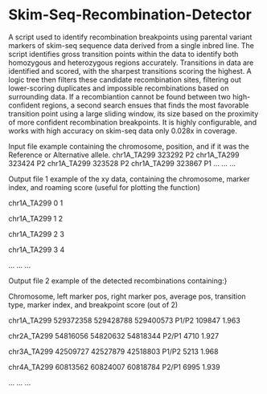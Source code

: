 # Skim-Seq-Recombination-Detector

A script used to identify recombination breakpoints using parental variant markers of skim-seq sequence data derived from a single inbred line.
The script identifies gross transition points within the data to identify both homozygous and heterozygous regions accurately.
Transitions in data are identified and scored, with the sharpest transitions scoring the highest. 
A logic tree then filters these candidate recombination sites, filtering out lower-scoring duplicates and impossible recombinations based on surrounding data.
If a recombiantion cannot be found between two high-confident regions, a second search ensues that finds the most favorable transition point
using a large sliding window, its size based on the proximity of more confident recombination breakpoints.
It is highly configurable, and works with high accuracy on skim-seq data only 0.028x in coverage.

Input file example containing the chromosome, position, and if it was the Reference or Alternative allele.
chr1A_TA299   323292  P2
chr1A_TA299   323424  P2
chr1A_TA299   323528  P2
chr1A_TA299   323867  P1
...    ... ...

Output file 1 example of the xy data, containing the chromosome, marker index, and roaming score (useful for plotting the function)

chr1A_TA299     0       1

chr1A_TA299     1       2

chr1A_TA299     2       3

chr1A_TA299     3       4

...    ... ...

Output file 2 example of the detected recombinations containing:}

Chromosome, left marker pos, right marker pos, average pos, transition type, marker index, and breakpoint score (out of 2)

chr1A_TA299     529372358       529428788       529400573       P1/P2   109847  1.963

chr2A_TA299     54816056        54820632        54818344        P2/P1   4710    1.927

chr3A_TA299     42509727        42527879        42518803        P1/P2   5213    1.968

chr4A_TA299     60813562        60824007        60818784        P2/P1   6995    1.939

...    ... ...
